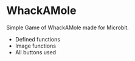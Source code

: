 # WhackAMole
Simple Game of WhackAMole made for Microbit.
- Defined functions
- Image functions
- All buttons used
